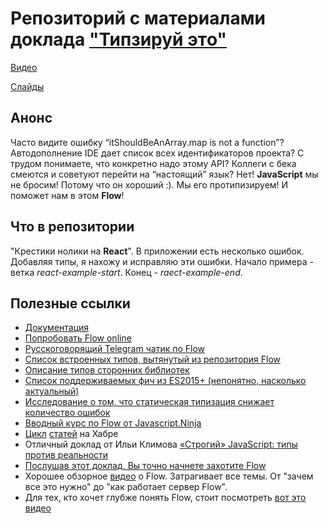 # Репозиторий с материалами доклада ["Типзируй этo"](https://events.epam.com/events/insider_nn/talks/5952)

[Видео](https://youtu.be/3Z4hWgG8y4o)

[Слайды](https://drive.google.com/open?id=1V0TXZvxJDzVimEmhX5E7W3FRYn9Oyhrm)

## Анонс
Часто видите ошибку “itShouldBeAnArray.map is not a function”? 
Автодополнение IDE дает список всех идентификаторов проекта?
С трудом понимаете, что конкретно надо этому API?
Коллеги с бека смеются и советуют перейти на “настоящий” язык?
Нет! **JavaScript** мы не бросим! Потому что он хороший :).
Мы его протипизируем! И поможет нам в этом **Flow**!

 ## Что в репозитории
"Крестики нолики на **React**". В приложении есть несколько ошибок. 
  Добавляя типы, я нахожу и исправляю эти ошибки. 
  Начало примера - ветка *react-example-start*.
  Конец - *raect-example-end*.
  
## Полезные ссылки
- [Документация](https://flow.org/en/docs/) 
- [Попробовать Flow online](https://flow.org/try/)
- [Русскоговорящий Telegram чатик по Flow](https://t.me/flowtype_ru)
- [Список встроенных типов, вытянутый из репозитория Flow](https://www.saltycrane.com/flow-type-cheat-sheet/latest)
- [Описание типов сторонних библиотек](https://github.com/flowtype/flow-typed)
- [Список поддерживаемых фич из ES2015+ (непонятно, насколько актуальный)](https://github.com/facebook/flow/issues/560)
- [Исследование о том, что статическая типизация снижает количество ошибок](https://blog.acolyer.org/2017/09/19/to-type-or-not-to-type-quantifying-detectable-bugs-in-javascript) 
- [Вводный курс по Flow от Javascript.Ninja](https://www.youtube.com/playlist?list=PLvTBThJr861zvILAjREUakZ6E5l7h7lsZ)
- [Цикл](https://habrahabr.ru/post/326304/) [статей](https://habrahabr.ru/post/326394/) на Хабре
- Отличный доклад от Ильи Климова [«Строгий» JavaScript: типы против реальности](https://www.youtube.com/watch?time_continue=1&v=etKOc80-cw0)
- [Послушав этот доклад, Вы точно начнете захотите Flow](https://www.youtube.com/watch?v=V1po0BT7kac)
- Хорошее обзорное [видео](https://www.youtube.com/watch?v=IwVyroc__bM) о Flow. Затрагивает все темы. От "зачем все это нужно" до "как работает сервер Flow".
- Для тех, кто хочет глубже понять Flow, стоит посмотреть [вот это видео](https://www.youtube.com/watch?v=VEaDsKyDxkY)
